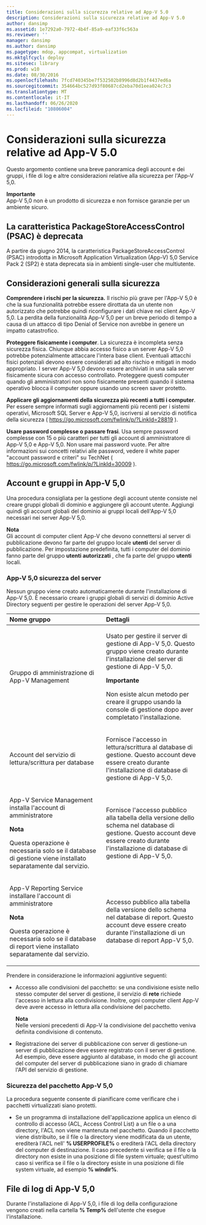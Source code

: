 ```yaml
---
title: Considerazioni sulla sicurezza relative ad App-V 5.0
description: Considerazioni sulla sicurezza relative ad App-V 5.0
author: dansimp
ms.assetid: 1e7292a0-7972-4b4f-85a9-eaf33f6c563a
ms.reviewer: ''
manager: dansimp
ms.author: dansimp
ms.pagetype: mdop, appcompat, virtualization
ms.mktglfcycl: deploy
ms.sitesec: library
ms.prod: w10
ms.date: 08/30/2016
ms.openlocfilehash: 7fcd740345be7f532502b8996d8d2b1f4437ed6a
ms.sourcegitcommit: 354664bc527d93f80687cd2eba70d1eea024c7c3
ms.translationtype: MT
ms.contentlocale: it-IT
ms.lasthandoff: 06/26/2020
ms.locfileid: "10806004"
---
```

# Considerazioni sulla sicurezza relative ad App-V 5.0


Questo argomento contiene una breve panoramica degli account e dei gruppi, i file di log e altre considerazioni relative alla sicurezza per l'App-V 5,0.

**Importante**  
App-V 5,0 non è un prodotto di sicurezza e non fornisce garanzie per un ambiente sicuro.



## La caratteristica PackageStoreAccessControl (PSAC) è deprecata


A partire da giugno 2014, la caratteristica PackageStoreAccessControl (PSAC) introdotta in Microsoft Application Virtualization (App-V) 5,0 Service Pack 2 (SP2) è stata deprecata sia in ambienti single-user che multiutente.

## Considerazioni generali sulla sicurezza


**Comprendere i rischi per la sicurezza.** Il rischio più grave per l'App-V 5,0 è che la sua funzionalità potrebbe essere dirottata da un utente non autorizzato che potrebbe quindi riconfigurare i dati chiave nei client App-V 5,0. La perdita della funzionalità App-V 5,0 per un breve periodo di tempo a causa di un attacco di tipo Denial of Service non avrebbe in genere un impatto catastrofico.

**Proteggere fisicamente i computer**. La sicurezza è incompleta senza sicurezza fisica. Chiunque abbia accesso fisico a un server App-V 5,0 potrebbe potenzialmente attaccare l'intera base client. Eventuali attacchi fisici potenziali devono essere considerati ad alto rischio e mitigati in modo appropriato. I server App-V 5,0 devono essere archiviati in una sala server fisicamente sicura con accesso controllato. Proteggere questi computer quando gli amministratori non sono fisicamente presenti quando il sistema operativo blocca il computer oppure usando uno screen saver protetto.

**Applicare gli aggiornamenti della sicurezza più recenti a tutti i computer**. Per essere sempre informati sugli aggiornamenti più recenti per i sistemi operativi, Microsoft SQL Server e App-V 5,0, iscriversi al servizio di notifica della sicurezza ( <https://go.microsoft.com/fwlink/p/?LinkId=28819> ).

**Usare password complesse o passare frasi**. Usa sempre password complesse con 15 o più caratteri per tutti gli account di amministratore di App-V 5,0 e App-V 5,0. Non usare mai password vuote. Per altre informazioni sui concetti relativi alle password, vedere il white paper "account password e criteri" su TechNet ( <https://go.microsoft.com/fwlink/p/?LinkId=30009> ).

## Account e gruppi in App-V 5,0


Una procedura consigliata per la gestione degli account utente consiste nel creare gruppi globali di dominio e aggiungere gli account utente. Aggiungi quindi gli account globali del dominio ai gruppi locali dell'App-V 5,0 necessari nei server App-V 5,0.

**Nota**  
Gli account di computer client App-V che devono connettersi al server di pubblicazione devono far parte del gruppo locale **utenti** del server di pubblicazione. Per impostazione predefinita, tutti i computer del dominio fanno parte del gruppo **utenti autorizzati** , che fa parte del gruppo **utenti** locali.



### <a href="" id="-------------app-v-5-0-server-security"></a> App-V 5,0 sicurezza del server

Nessun gruppo viene creato automaticamente durante l'installazione di App-V 5,0. È necessario creare i gruppi globali di servizi di dominio Active Directory seguenti per gestire le operazioni del server App-V 5,0.

<table>
<colgroup>
<col width="50%" />
<col width="50%" />
</colgroup>
<thead>
<tr class="header">
<th align="left">Nome gruppo</th>
<th align="left">Dettagli</th>
</tr>
</thead>
<tbody>
<tr class="odd">
<td align="left"><p>Gruppo di amministrazione di App-V Management</p></td>
<td align="left"><p>Usato per gestire il server di gestione di App-V 5,0. Questo gruppo viene creato durante l'installazione del server di gestione di App-V 5,0.</p>
<div class="alert">
<strong>Importante</strong><br/><p>Non esiste alcun metodo per creare il gruppo usando la console di gestione dopo aver completato l'installazione.</p>
</div>
<div>

</div></td>
</tr>
<tr class="even">
<td align="left"><p>Account del servizio di lettura/scrittura per database</p></td>
<td align="left"><p>Fornisce l'accesso in lettura/scrittura al database di gestione. Questo account deve essere creato durante l'installazione di database di gestione di App-V 5,0.</p></td>
</tr>
<tr class="odd">
<td align="left"><p>App-V Service Management installa l'account di amministratore</p>
<div class="alert">
<strong>Nota</strong><br/><p>Questa operazione è necessaria solo se il database di gestione viene installato separatamente dal servizio.</p>
</div>
<div>

</div></td>
<td align="left"><p>Fornisce l'accesso pubblico alla tabella della versione dello schema nel database di gestione. Questo account deve essere creato durante l'installazione di database di gestione di App-V 5,0.</p></td>
</tr>
<tr class="even">
<td align="left"><p>App-V Reporting Service installare l'account di amministratore</p>
<div class="alert">
<strong>Nota</strong><br/><p>Questa operazione è necessaria solo se il database di report viene installato separatamente dal servizio.</p>
</div>
<div>

</div></td>
<td align="left"><p>Accesso pubblico alla tabella della versione dello schema nel database di report. Questo account deve essere creato durante l'installazione di un database di report App-V 5,0.</p></td>
</tr>
</tbody>
</table>



Prendere in considerazione le informazioni aggiuntive seguenti:

-   Accesso alle condivisioni del pacchetto: se una condivisione esiste nello stesso computer del server di gestione, il servizio di **rete** richiede l'accesso in lettura alla condivisione. Inoltre, ogni computer client App-V deve avere accesso in lettura alla condivisione del pacchetto.

    **Nota**  
    Nelle versioni precedenti di App-V la condivisione del pacchetto veniva definita condivisione di contenuto.



-   Registrazione dei server di pubblicazione con server di gestione-un server di pubblicazione deve essere registrato con il server di gestione. Ad esempio, deve essere aggiunto al database, in modo che gli account del computer del server di pubblicazione siano in grado di chiamare l'API del servizio di gestione.

### <a href="" id="-------------app-v-5-0-package-security"></a> Sicurezza del pacchetto App-V 5,0

La procedura seguente consente di pianificare come verificare che i pacchetti virtualizzati siano protetti.

-   Se un programma di installazione dell'applicazione applica un elenco di controllo di accesso (ACL, Access Control List) a un file o a una directory, l'ACL non viene mantenuta nel pacchetto. Quando il pacchetto viene distribuito, se il file o la directory viene modificata da un utente, erediterà l'ACL nell' **% USERPROFILE%** o erediterà l'ACL della directory del computer di destinazione. Il caso precedente si verifica se il file o la directory non esiste in una posizione di file system virtuale; quest'ultimo caso si verifica se il file o la directory esiste in una posizione di file system virtuale, ad esempio **% windir%**.

## <a href="" id="---------app-v-5-0-log-files"></a> File di log di App-V 5,0


Durante l'installazione di App-V 5,0, i file di log della configurazione vengono creati nella cartella **% Temp%** dell'utente che esegue l'installazione.
